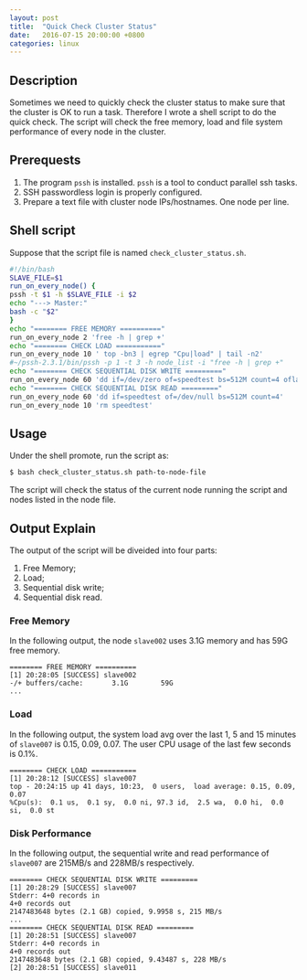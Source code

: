 ```yaml
---
layout: post
title:  "Quick Check Cluster Status"
date:   2016-07-15 20:00:00 +0800
categories: linux 
---
```


## Description
Sometimes we need to quickly check the cluster status to make sure that the cluster is OK to run a task. Therefore I wrote a shell script to do the quick check. The script will check the free memory, load and file system performance of every node in the cluster. 

## Prerequests
1. The program `pssh` is installed. `pssh` is a tool to conduct parallel ssh tasks.
2. SSH passwordless login is properly configured.
3. Prepare a text file with cluster node IPs/hostnames. One node per line.

## Shell script
Suppose that the script file is named `check_cluster_status.sh`.

```bash
#!/bin/bash
SLAVE_FILE=$1
run_on_every_node() {
pssh -t $1 -h $SLAVE_FILE -i $2
echo "---> Master:"
bash -c "$2"
}
echo "======== FREE MEMORY =========="
run_on_every_node 2 'free -h | grep +'
echo "======== CHECK LOAD ==========="
run_on_every_node 10 ' top -bn3 | egrep "Cpu|load" | tail -n2'
#~/pssh-2.3.1/bin/pssh -p 1 -t 3 -h node_list -i "free -h | grep +"
echo "======== CHECK SEQUENTIAL DISK WRITE ========="
run_on_every_node 60 'dd if=/dev/zero of=speedtest bs=512M count=4 oflag=direct'
echo "======== CHECK SEQUENTIAL DISK READ ========="
run_on_every_node 60 'dd if=speedtest of=/dev/null bs=512M count=4'
run_on_every_node 10 'rm speedtest'
```

## Usage
Under the shell promote, run the script as:

```bash
$ bash check_cluster_status.sh path-to-node-file
```

The script will check the status of the current node running the script and nodes listed in the node file.

## Output Explain
The output of the script will be diveided into four parts:
1. Free Memory;
2. Load;
3. Sequential disk write;
4. Sequential disk read.

### Free Memory
In the following output, the node `slave002` uses 3.1G memory and has 59G free memory.

```
======== FREE MEMORY ==========
[1] 20:28:05 [SUCCESS] slave002
-/+ buffers/cache:       3.1G        59G
...
```

### Load
In the following output, the system load avg over the last 1, 5 and 15 minutes of `slave007` is 0.15, 0.09, 0.07. The user CPU usage of the last few seconds is 0.1%. 

```
======== CHECK LOAD ===========
[1] 20:28:12 [SUCCESS] slave007
top - 20:24:15 up 41 days, 10:23,  0 users,  load average: 0.15, 0.09, 0.07
%Cpu(s):  0.1 us,  0.1 sy,  0.0 ni, 97.3 id,  2.5 wa,  0.0 hi,  0.0 si,  0.0 st
```

### Disk Performance
In the following output, the sequential write and read performance of `slave007` are 215MB/s and 228MB/s respectively.

```
======== CHECK SEQUENTIAL DISK WRITE =========
[1] 20:28:29 [SUCCESS] slave007
Stderr: 4+0 records in
4+0 records out
2147483648 bytes (2.1 GB) copied, 9.9958 s, 215 MB/s
...
======== CHECK SEQUENTIAL DISK READ =========
[1] 20:28:51 [SUCCESS] slave007
Stderr: 4+0 records in
4+0 records out
2147483648 bytes (2.1 GB) copied, 9.43487 s, 228 MB/s
[2] 20:28:51 [SUCCESS] slave011
```